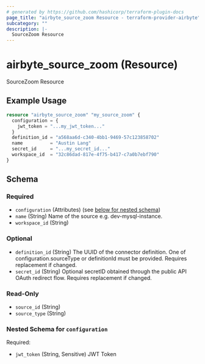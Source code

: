 ```yaml
---
# generated by https://github.com/hashicorp/terraform-plugin-docs
page_title: "airbyte_source_zoom Resource - terraform-provider-airbyte"
subcategory: ""
description: |-
  SourceZoom Resource
---
```


# airbyte_source_zoom (Resource)

SourceZoom Resource

## Example Usage

```terraform
resource "airbyte_source_zoom" "my_source_zoom" {
  configuration = {
    jwt_token = "...my_jwt_token..."
  }
  definition_id = "a568aa6d-c340-4bb1-9469-57c123858702"
  name          = "Austin Lang"
  secret_id     = "...my_secret_id..."
  workspace_id  = "32c86dad-817e-4f75-b417-c7a0b7ebf790"
}
```

<!-- schema generated by tfplugindocs -->
## Schema

### Required

- `configuration` (Attributes) (see [below for nested schema](#nestedatt--configuration))
- `name` (String) Name of the source e.g. dev-mysql-instance.
- `workspace_id` (String)

### Optional

- `definition_id` (String) The UUID of the connector definition. One of configuration.sourceType or definitionId must be provided. Requires replacement if changed.
- `secret_id` (String) Optional secretID obtained through the public API OAuth redirect flow. Requires replacement if changed.

### Read-Only

- `source_id` (String)
- `source_type` (String)

<a id="nestedatt--configuration"></a>
### Nested Schema for `configuration`

Required:

- `jwt_token` (String, Sensitive) JWT Token


